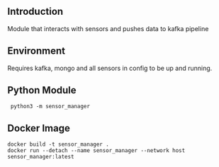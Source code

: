 ## Introduction
Module that interacts with sensors and pushes data to kafka pipeline

## Environment
Requires kafka, mongo and all sensors in config to be up and running.

## Python Module
``` python3 -m sensor_manager```

## Docker Image
```
docker build -t sensor_manager .
docker run --detach --name sensor_manager --network host sensor_manager:latest
```
